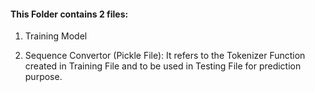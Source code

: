 #### This Folder contains 2 files:

1. Training Model

2. Sequence Convertor (Pickle File): It refers to the Tokenizer Function created in Training File and to be used in Testing File for prediction purpose.
